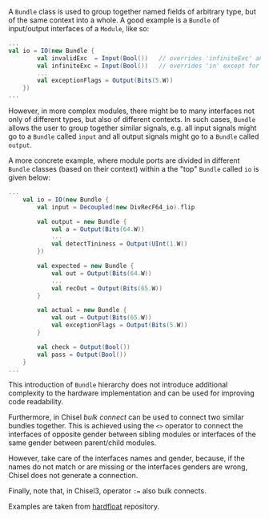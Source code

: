 A `Bundle` class is used to group together named fields of arbitrary type, but of the same context into a whole. A good example is a `Bundle` of input/output interfaces of a `Module`, like so:

```scala
...
val io = IO(new Bundle {
        val invalidExc  = Input(Bool())   // overrides 'infiniteExc' and 'in'
        val infiniteExc = Input(Bool())   // overrides 'in' except for 'in.sign'
        ...
        val exceptionFlags = Output(Bits(5.W))
    })
...
```

However, in more complex modules, there might be to many interfaces not only of different types, but also of different contexts. In such cases, `Bundle` allows the user to group together similar signals, e.g. all input signals might go to a `Bundle` called `input` and all output signals might go to a `Bundle` called `output`.

A more concrete example, where module ports are divided in different `Bundle` classes (based on their context) within a the "top" `Bundle` called `io` is given below:

```scala
...
    val io = IO(new Bundle {
        val input = Decoupled(new DivRecF64_io).flip

        val output = new Bundle {
            val a = Output(Bits(64.W))
            ...
            val detectTininess = Output(UInt(1.W))
        })

        val expected = new Bundle {
            val out = Output(Bits(64.W))
            ...
            val recOut = Output(Bits(65.W))
        }

        val actual = new Bundle {
            val out = Output(Bits(65.W))
            val exceptionFlags = Output(Bits(5.W))
        }

        val check = Output(Bool())
        val pass = Output(Bool())
    }
...
```
This introduction of `Bundle` hierarchy does not introduce additional complexity to the hardware implementation and can be used for improving code readability.

Furthermore, in Chisel *bulk connect* can be used to connect two similar bundles together. This is achieved using the `<>` operator to connect the interfaces of opposite gender between sibling modules or interfaces of the same gender between parent/child modules.

However, take care of the interfaces names and gender, because, if the names do not match or are missing or the interfaces genders are wrong, Chisel does not generate a connection.

Finally, note that, in Chisel3, operator `:=` also bulk connects.

Examples are taken from [hardfloat](https://github.com/ucb-bar/berkeley-hardfloat) repository.